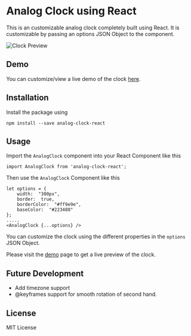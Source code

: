 # Analog Clock using React

This is an customizable analog clock completely built using React. It is customizable by passing an options JSON Object to the component.

![Clock Preview](https://imgur.com/3kV92PJ.png)

## Demo
You can customize/view a live demo of the clock [here](http://vishnuramana.github.io/analogclock).

## Installation
Install the package using

    npm install --save analog-clock-react
    
## Usage
Import the  `AnalogClock` component into your React Component like this

    import AnalogClock from 'analog-clock-react';
    
Then use the `AnalogClock` Component like this

    let options = {
        width:  "300px",
        border:  true,
        borderColor:  "#ff9e9e",
        baseColor:  "#223480"
    };
    .....
    <AnalogClock {...options} />

You can customize the clock using the different properties in the `options` JSON Object. 

Please visit the [demo](http://vishnuramana.github.io/analogclock) page to get a live preview of the clock.

## Future Development

  - Add timezone support
  - @keyframes support for smooth rotation of second hand.

License
----

MIT License
